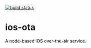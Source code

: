 [![build status](https://secure.travis-ci.org/seryl/node-ios-ota.png)](http://travis-ci.org/seryl/node-ios-ota)

ios-ota
=======

A node-based iOS over-the-air service.
